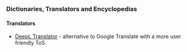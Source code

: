 ### Dictionaries, Translators and Encyclopedias

#### Translators

* [DeepL Translator](https://www.deepl.com/translator) - alternative to Google Translate with a more user friendly ToS
